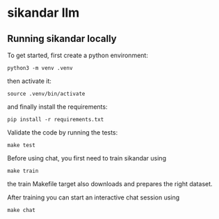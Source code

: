 # sikandar llm


## Running sikandar locally

To get started, first create a python environment:

```
python3 -m venv .venv
```

then activate it:

```
source .venv/bin/activate
```

and finally install the requirements:

```
pip install -r requirements.txt
```

Validate the code by running the tests:

```
make test
```

Before using chat, you first need to train sikandar using

```
make train
```

the train Makefile target also downloads and prepares the right dataset.

After training you can start an interactive chat session using

```
make chat
```